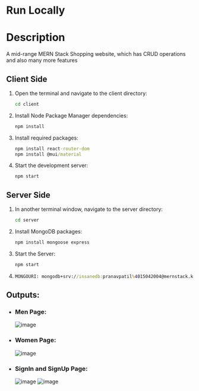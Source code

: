 # **Run Locally**

#  Description
A mid-range MERN Stack Shopping website, which has CRUD operations and also many more features


## Client Side
1. Open the terminal and navigate to the client directory:
   ```cmd
   cd client
   ```

2. Install Node Package Manager dependencies:
   ```cmd
   npm install
   ```
3. Install required packages:
   ```cmd
   npm install react-router-dom
   npm install @mui/material
   ```

4. Start the development server:
   ```cmd
   npm start
   ```

## Server Side

1. In another terminal window, navigate to the server directory:
   ```cmd
   cd server
   ```

2. Install MongoDB packages:
   ```cmd
   npm install mongoose express
   ```

3. Start the Server:
   ```cmd
   npm start
   ```

4. ```cmd
   MONGOURI: mongodb+srv://insanedb:pranavpatil%4015042004@mernstack.kn7ya0j.mongodb.net/
   ```


## Outputs:

- ### **Men Page:**
  ![image](https://github.com/pranavpatil637/MERN-E-commerce/assets/114077388/9e73c385-da3c-4cec-8766-2e6bfb9ab3ec)

- ### **Women Page:**
  ![image](https://github.com/pranavpatil637/MERN-E-commerce/assets/114077388/b67cbe17-02c8-4079-a687-0914eda68fed)

- ### **SignIn and SignUp Page:**
  ![image](https://github.com/pranavpatil637/MERN-E-commerce/assets/114077388/705adc81-3e97-49c3-80ab-0b136de8334c)
  ![image](https://github.com/pranavpatil637/MERN-E-commerce/assets/114077388/40dff353-17fe-46dd-bf9e-b016c2dc5ee9)
